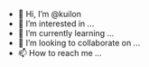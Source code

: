 - 👋 Hi, I’m @kuilon
- 👀 I’m interested in ...
- 🌱 I’m currently learning ...
- 💞️ I’m looking to collaborate on ...
- 📫 How to reach me ...

<!---
kuilon/kuilon is a ✨ special ✨ repository because its `README.md` (this file) appears on your GitHub profile.
You can click the Preview link to take a look at your changes.
--->

